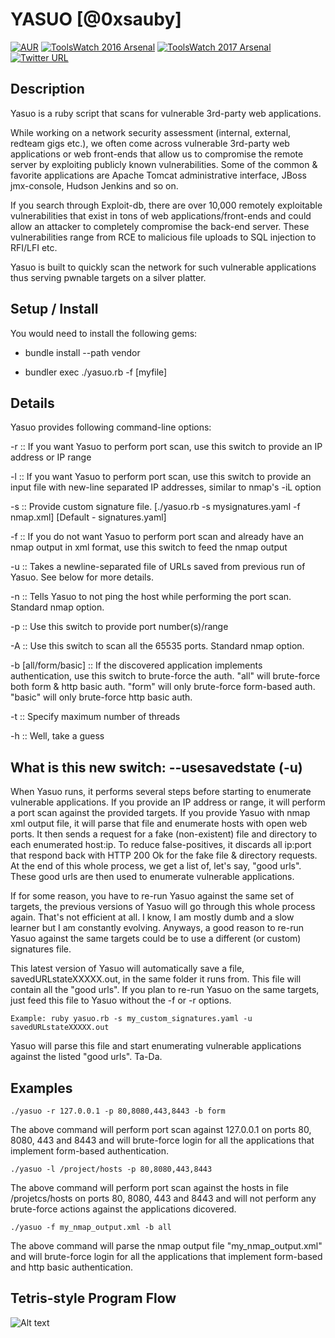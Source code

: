 # YASUO [@0xsauby]

[![AUR](https://img.shields.io/aur/license/yaourt.svg?maxAge=2592000)](http://www.fsf.org/licensing/)
[![ToolsWatch 2016 Arsenal](https://www.toolswatch.org/badges/arsenal/2016.svg)](https://www.blackhat.com/eu-16/arsenal.html)
[![ToolsWatch 2017 Arsenal](https://rawgithub.com/toolswatch/badges/master/arsenal/2017.svg)](https://www.blackhat.com/us-17/arsenal/schedule/index.html#yasuo-7909)
[![Twitter URL](https://img.shields.io/twitter/url/http/shields.io.svg?style=social&maxAge=2592000)](https://twitter.com/0xsauby)

## Description

Yasuo is a ruby script that scans for vulnerable 3rd-party web applications.

While working on a network security assessment (internal, external, redteam
gigs etc.), we often come across vulnerable 3rd-party web applications or web
front-ends that allow us to compromise the remote server by exploiting publicly
known vulnerabilities. Some of the common & favorite applications are Apache
Tomcat administrative interface, JBoss jmx-console, Hudson Jenkins and so on.

If you search through Exploit-db, there are over 10,000 remotely exploitable
vulnerabilities that exist in tons of web applications/front-ends and could
allow an attacker to completely compromise the back-end server. These
vulnerabilities range from RCE to malicious file uploads to SQL injection to
RFI/LFI etc.

Yasuo is built to quickly scan the network for such vulnerable applications
thus serving pwnable targets on a silver platter.

## Setup / Install
You would need to install the following gems:

- bundle install --path vendor

- bundler exec ./yasuo.rb -f [myfile] 

## Details

Yasuo provides following command-line options:

-r :: If you want Yasuo to perform port scan, use this switch to provide an IP address or IP range

-l :: If you want Yasuo to perform port scan, use this switch to provide an input file with new-line separated IP addresses, similar to nmap's -iL option

-s :: Provide custom signature file. [./yasuo.rb -s mysignatures.yaml -f nmap.xml] [Default - signatures.yaml]

-f :: If you do not want Yasuo to perform port scan and already have an nmap output in xml format, use this switch to feed the nmap output

-u :: Takes a newline-separated file of URLs saved from previous run of Yasuo. See below for more details.

-n :: Tells Yasuo to not ping the host while performing the port scan. Standard nmap option.

-p :: Use this switch to provide port number(s)/range

-A :: Use this switch to scan all the 65535 ports. Standard nmap option.

-b [all/form/basic] :: If the discovered application implements authentication, use this switch to brute-force the auth. "all" will brute-force both form & http basic auth. "form" will only brute-force form-based auth. "basic" will only brute-force http basic auth.

-t :: Specify maximum number of threads

-h :: Well, take a guess

## What is this new switch: --usesavedstate (-u)

When Yasuo runs, it performs several steps before starting to enumerate vulnerable applications. If you provide an IP address or range, it will perform a port scan against the provided targets. If you provide Yasuo with nmap xml output file, it will parse that file and enumerate hosts with open web ports. It then sends a request for a fake (non-existent) file and directory to each enumerated host:ip. To reduce false-positives, it discards all ip:port that respond back with HTTP 200 Ok for the fake file & directory requests. At the end of this whole process, we get a list of, let's say, "good urls". These good urls are then used to enumerate vulnerable applications.

If for some reason, you have to re-run Yasuo against the same set of targets, the previous versions of Yasuo will go through this whole process again. That's not efficient at all. I know, I am mostly dumb and a slow learner but I am constantly evolving. Anyways, a good reason to re-run Yasuo against the same targets could be to use a different (or custom) signatures file.

This latest version of Yasuo will automatically save a file, savedURLstateXXXXX.out, in the same folder it runs from. This file will contain all the "good urls". If you plan to re-run Yasuo on the same targets, just feed this file to Yasuo without the -f or -r options.

`Example: ruby yasuo.rb -s my_custom_signatures.yaml -u savedURLstateXXXXX.out`

Yasuo will parse this file and start enumerating vulnerable applications against the listed "good urls". Ta-Da.

## Examples

`./yasuo -r 127.0.0.1 -p 80,8080,443,8443 -b form`

The above command will perform port scan against 127.0.0.1 on ports 80, 8080,
443 and 8443 and will brute-force login for all the applications that implement
form-based authentication.


`./yasuo -l /project/hosts -p 80,8080,443,8443`

The above command will perform port scan against the hosts in file /projetcs/hosts 
on ports 80, 8080, 443 and 8443 and will not perform any brute-force actions against
the applications dicovered.


`./yasuo -f my_nmap_output.xml -b all`

The above command will parse the nmap output file "my_nmap_output.xml" and will
brute-force login for all the applications that implement form-based and http
basic authentication.


## Tetris-style Program Flow

![Alt text](./tetris-style-program-flow.JPG)
